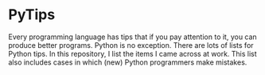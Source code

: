 # PyTips
Every programming language has tips that if you pay attention to it, you can produce better programs. Python is no exception. There are lots of lists for Python tips. In this repository, I list the items I came across at work. This list also includes cases in which (new) Python programmers make mistakes.


